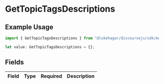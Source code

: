 # GetTopicTagsDescriptions

## Example Usage

```typescript
import { GetTopicTagsDescriptions } from "@lukehagar/discoursejs/sdk/models/operations";

let value: GetTopicTagsDescriptions = {};
```

## Fields

| Field       | Type        | Required    | Description |
| ----------- | ----------- | ----------- | ----------- |